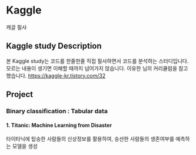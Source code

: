 # Kaggle
캐글 필사
## Kaggle study Description
본 Kaggle study는 코드를 한줄한줄 직접 필사하면서 코드를 분석하는 스터디입니다. 모르는 내용이 생기면 이해할 때까지 넘어가지 않습니다.
이유한 님의 커리큘럼을 참고했습니다.
https://kaggle-kr.tistory.com/32

## Project
### Binary classification : Tabular data
#### 1. Titanic: Machine Learning from Disaster
타이타닉에 탑승한 사람들의 신상정보를 활용하여, 승선한 사람들의 생존여부를 예측하는 모델을 생성
